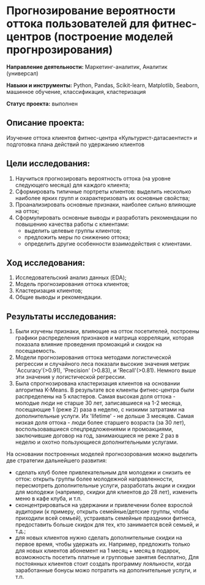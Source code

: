 # Прогнозирование вероятности оттока пользователей для фитнес-центров (построение моделей прогнрозирования)

**Направление деятельности:** Маркетинг-аналитик, Аналитик (универсал)

**Навыки и инструменты:** Python, Pandas, Scikit-learn, Matplotlib, Seaborn, машинное обучение, классификация, кластеризация

**Статус проекта:** выполнен

## Описание проекта:
Изучение оттока клиентов фитнес-центра «Культурист-датасаентист» и подготовка плана действий по удержанию клиентов

## Цели исследования:
1) Научиться прогнозировать вероятность оттока (на уровне следующего месяца) для каждого клиента;
2) Сформировать типичные портреты клиентов: выделить несколько наиболее ярких групп и охарактеризовать их основные свойства;
3) Проанализировать основные признаки, наиболее сильно влияющие на отток;
4) Сформулировать основные выводы и разработать рекомендации по повышению качества работы с клиентами:
   - выделить целевые группы клиентов;
   - предложить меры по снижению оттока;
   - определить другие особенности взаимодействия с клиентами.
  
## Ход исследования:

1) Исследовательский анализ данных (EDA);
2) Модель прогнозирования оттока клиентов;
3) Кластеризация клиентов;
4) Общие выводы и рекомендации.

## Результаты исследования:

1) Были изучены признаки, влияющие на отток посетителей, построены графики распределения признаков и матрица корреляции, которая показала влияние проведения промоакций и скидок на посещаемость.
2) Модели прогнозирования оттока методами логистической регрессии и случайного леса показали высокие значения метрик 'Accuracy'(>0.91), 'Precision' (>0.83), и 'Recall'(>0.81). Немного выше эти значения у логистической регрессии.
3) Была спрогнозирована кластеризация клиентов на основании алгоритма K-Means. В результате все клиенты фитнес-центра были распределены на 5 кластеров. Самая высокая доля оттока - молодые люди не старше 30 лет, записавшиеся на 1-2 месяца, посещающие 1 (реже 2) раза в неделю, с низкими затратами на дополнительные услуги. Их 'lifetime' - не дольше 3 месяцев. Самая низкая доля оттока - люди более старшего возраста (за 30 лет), воспользовавшиеся спецпредложениями и промоакциями, заключившие договор на год, занимающиеся не реже 2 раз в неделю и охотно пользующиеся дополнительными услугами.

На основании построенных моделей прогнозорования можно выделить две стратегии дальнейшего развития:
- сделать клуб более привлекательным для молодежи и снизить ее отток: открыть группы более молодежной направленности, пересмотреть дополнительные услуги, разработать акции и скидки для молодежи (например, скидки для клиентов до 28 лет), изменить меню в кафе клуба, и т.п.
- сконцентрироваться на удержании и привлечении более взрослой аудитории (к примеру, открыть семейные/детские группы, чтобы приходили всей семьей), устраивать семейные праздники фитнеса, предоставить больше скидок для тех, кто занимается всей семьей, и т.д.;
- для новых клиентов нужно сделать дополнительные скидки на первое время, чтобы удержать их. Например, предложить только для новых клиентов абонемент на 1 месяц + месяц в подарок, возможность посетить платные и групповые занятия бесплатно, Для постоянных клиентов стоит создать программу лояльности, когда заработанные бонусы можо потратить на дополнительные услуги, и т.п.

